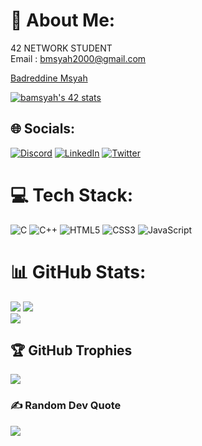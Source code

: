 # 💫 About Me:
42 NETWORK STUDENT<br>Email : bmsyah2000@gmail.com

<div class="badge-base LI-profile-badge" data-locale="en_US" data-size="large" data-theme="light" data-type="HORIZONTAL" data-vanity="badreddine-msyah-854328234" data-version="v1"><a class="badge-base__link LI-simple-link" href="https://ma.linkedin.com/in/badreddine-msyah-854328234?trk=profile-badge">Badreddine Msyah</a></div>

[![bamsyah's 42 stats](https://badge.mediaplus.ma/darkblue/bamsyah)](https://github.com/oakoudad/badge42)
            
## 🌐 Socials:
[![Discord](https://img.shields.io/badge/Discord-%237289DA.svg?logo=discord&logoColor=white)](https://discord.gg/#3945) [![LinkedIn](https://img.shields.io/badge/LinkedIn-%230077B5.svg?logo=linkedin&logoColor=white)](https://linkedin.com/in/badreddine-msyah-854328234) [![Twitter](https://img.shields.io/badge/Twitter-%231DA1F2.svg?logo=Twitter&logoColor=white)](https://twitter.com/_bamsyah) 

# 💻 Tech Stack:
![C](https://img.shields.io/badge/c-%2300599C.svg?style=for-the-badge&logo=c&logoColor=white) ![C++](https://img.shields.io/badge/c++-%2300599C.svg?style=for-the-badge&logo=c%2B%2B&logoColor=white) ![HTML5](https://img.shields.io/badge/html5-%23E34F26.svg?style=for-the-badge&logo=html5&logoColor=white) ![CSS3](https://img.shields.io/badge/css3-%231572B6.svg?style=for-the-badge&logo=css3&logoColor=white) ![JavaScript](https://img.shields.io/badge/javascript-%23323330.svg?style=for-the-badge&logo=javascript&logoColor=%23F7DF1E)
# 📊 GitHub Stats:
![](https://github-readme-stats.vercel.app/api?username=bamsyah&theme=dark&hide_border=false&include_all_commits=false&count_private=false)
![](https://github-readme-streak-stats.herokuapp.com/?user=bamsyah&theme=dark&hide_border=false)<br/>
![](https://github-readme-stats.vercel.app/api/top-langs/?username=bamsyah&theme=dark&hide_border=false&include_all_commits=false&count_private=false&layout=compact)

## 🏆 GitHub Trophies
![](https://github-profile-trophy.vercel.app/?username=bamsyah&theme=radical&no-frame=false&no-bg=true&margin-w=4)

### ✍️ Random Dev Quote
![](https://quotes-github-readme.vercel.app/api?type=horizontal&theme=radical)

<!-- Proudly created with GPRM ( https://gprm.itsvg.in ) -->
